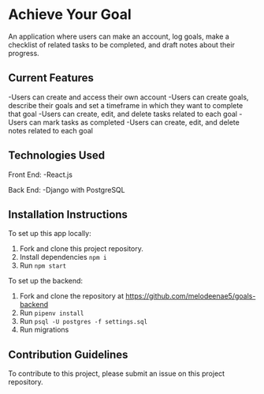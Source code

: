 # Achieve Your Goal

An application where users can make an account, log goals, make a checklist of related tasks to be completed, and draft notes about their progress.

## Current Features

-Users can create and access their own account
-Users can create goals, describe their goals and set a timeframe in which they want to complete that goal
-Users can create, edit, and delete tasks related to each goal
-Users can mark tasks as completed
-Users can create, edit, and delete notes related to each goal

## Technologies Used

Front End:
-React.js

Back End:
-Django with PostgreSQL

## Installation Instructions

To set up this app locally:

1. Fork and clone this project repository.
2. Install dependencies
   `npm i`
3. Run `npm start`

To set up the backend:

1. Fork and clone the repository at https://github.com/melodeenae5/goals-backend
2. Run `pipenv install`
3. Run `psql -U postgres -f settings.sql`
4. Run migrations

## Contribution Guidelines

To contribute to this project, please submit an issue on this project repository.
